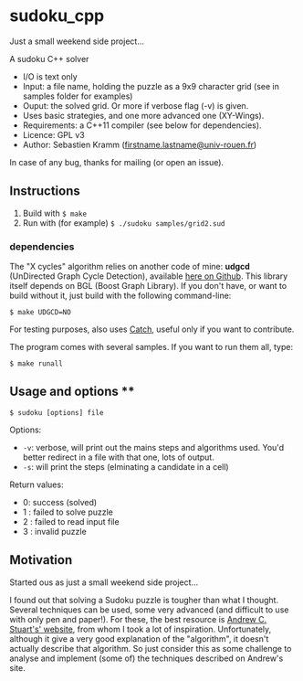 # sudoku_cpp

Just a small weekend side project...

A sudoku C++ solver

* I/O is text only
 * Input: a file name, holding the puzzle as a 9x9 character grid (see in samples folder for examples)
 * Ouput: the solved grid. Or more if verbose flag (-v) is given.
* Uses basic strategies, and one more advanced one (XY-Wings).
* Requirements: a C++11 compiler (see below for dependencies).
* Licence: GPL v3
* Author: Sebastien Kramm (firstname.lastname@univ-rouen.fr)

In case of any bug, thanks for mailing (or open an issue).

## Instructions

1. Build with `$ make`
2. Run with (for example) `$ ./sudoku samples/grid2.sud`

### dependencies

The "X cycles" algorithm relies on another code of mine: **udgcd** (UnDirected Graph Cycle Detection),
available [here on Github](https://github.com/skramm/udgcd). This library itself depends on BGL
(Boost Graph Library).
If you don't have, or want to build without it, just build with the following command-line:
```
$ make UDGCD=NO
```

For testing purposes, also uses [Catch](https://github.com/philsquared/Catch/), useful only if you want to contribute.


The program comes with several samples. If you want to run them all, type:
```
$ make runall
```

## Usage and options **

`$ sudoku [options] file`

Options:

* `-v`: verbose, will print out the mains steps and algorithms used. You'd better redirect in a file with that one, lots of output.
* `-s`: will print the steps (elminating a candidate in a cell)

Return values:

* 0: success (solved)
* 1 : failed to solve puzzle
* 2 : failed to read input file
* 3 : invalid puzzle

## Motivation

Started ous as just a small weekend side project...

I found out that solving a Sudoku puzzle is tougher than what I thought. Several techniques can be used,
some very advanced (and difficult to use with only pen and paper!).
For these, the best resource is [Andrew C. Stuart's' website](http://www.sudokuwiki.org/sudoku.htm), from whom I took a lot of inspiration.
Unfortunately, although it give a very good explanation of the "algorithm", it doesn't actually describe that algorithm.
So just consider this as some challenge to analyse and implement (some of) the techniques described on Andrew's site.
